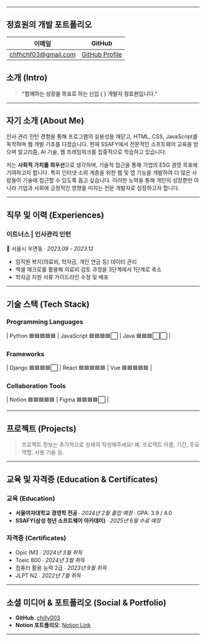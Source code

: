 
---

## **정효원의 개발 포트폴리오**


| **이메일** | **GitHub** |
|------------|------------|
| chfhchf03@gmail.com | [GitHub Profile](https://github.com/chilly003/readme) |


## **소개 (Intro)**  
> **"함께하는 성장을 목표로 하는 신입 { } 개발자 정효원입니다."**

---

## **자기 소개 (About Me)**  

인사 관리 인턴 경험을 통해 프로그램의 실용성을 깨닫고, HTML, CSS, JavaScript를 독학하며 웹 개발 기초를 다졌습니다. 현재 SSAFY에서 전문적인 소프트웨어 교육을 받으며 알고리즘, AI 기술, 웹 프레임워크를 집중적으로 학습하고 있습니다.  

저는 **사회적 가치를 최우선**으로 생각하며, 기술적 접근을 통해 기업의 ESG 경영 목표에 기여하고자 합니다. 특히 인터넷 소외 계층을 위한 웹 및 앱 기능을 개발하여 더 많은 사람들이 기술에 접근할 수 있도록 돕고 싶습니다. 이러한 노력을 통해 개인의 성장뿐만 아니라 기업과 사회에 긍정적인 영향을 미치는 전문 개발자로 성장하고자 합니다.

---

## **직무 및 이력 (Experiences)**  

### **이트너스 | 인사관리 인턴**  
📍 서울시 우면동 ∙ *2023.09 - 2023.12*  

- 임직원 복지(의료비, 학자금, 개인 연금 등) 데이터 관리  
- 엑셀 매크로를 활용해 의료비 검토 과정을 3단계에서 1단계로 축소  
- 학자금 지원 서류 가이드라인 수정 및 배포  

---

## **기술 스택 (Tech Stack)**  

### **Programming Languages**  
| Python 🟦🟦🟦🟦🟦 | JavaScript 🟦🟦🟦🟦⬜ | Java 🟦🟦🟦⬜⬜ |

### **Frameworks**  
| Django 🟦🟦🟦🟦⬜ | React 🟦🟦🟦🟦🟦 | Vue 🟦🟦🟦🟦🟦 |

### **Collaboration Tools**  
| Notion 🟦🟦🟦🟦🟦 | Figma 🟦🟦🟦🟦⬜ |

---

## **프로젝트 (Projects)**  

> 프로젝트 정보는 추가적으로 상세히 작성해주세요! 예: 프로젝트 이름, 기간, 주요 역할, 사용 기술 등.

---

## **교육 및 자격증 (Education & Certificates)**  

### **교육 (Education)**  
- **서울여자대학교 경영학 전공** ∙ *2024년 2월 졸업 예정* ∙ GPA: 3.9 / 4.0  
- **SSAFY(삼성 청년 소프트웨어 아카데미)** ∙ *2025년 6월 수료 예정*  

### **자격증 (Certificates)**  
- Opic IM3 ∙ *2024년 3월 취득*  
- Toeic 800 ∙ *2024년 3월 취득*  
- 컴퓨터 활용 능력 2급 ∙ *2023년 9월 취득*  
- JLPT N2 ∙ *2022년 7월 취득*  

---

## **소셜 미디어 & 포트폴리오 (Social & Portfolio)**  

- **GitHub**: [chilly003](https://github.com/chilly003)  
- **Notion 포트폴리오**: [Notion Link](https://www.notion.so/15860a1ef6728071ae79c6b655775ebc?pvs=21)

---
